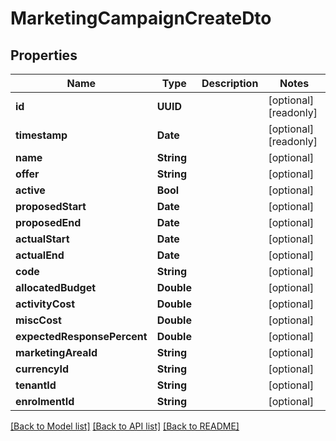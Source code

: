 # MarketingCampaignCreateDto

## Properties
Name | Type | Description | Notes
------------ | ------------- | ------------- | -------------
**id** | **UUID** |  | [optional] [readonly] 
**timestamp** | **Date** |  | [optional] [readonly] 
**name** | **String** |  | [optional] 
**offer** | **String** |  | [optional] 
**active** | **Bool** |  | [optional] 
**proposedStart** | **Date** |  | [optional] 
**proposedEnd** | **Date** |  | [optional] 
**actualStart** | **Date** |  | [optional] 
**actualEnd** | **Date** |  | [optional] 
**code** | **String** |  | [optional] 
**allocatedBudget** | **Double** |  | [optional] 
**activityCost** | **Double** |  | [optional] 
**miscCost** | **Double** |  | [optional] 
**expectedResponsePercent** | **Double** |  | [optional] 
**marketingAreaId** | **String** |  | [optional] 
**currencyId** | **String** |  | [optional] 
**tenantId** | **String** |  | [optional] 
**enrolmentId** | **String** |  | [optional] 

[[Back to Model list]](../README.md#documentation-for-models) [[Back to API list]](../README.md#documentation-for-api-endpoints) [[Back to README]](../README.md)


